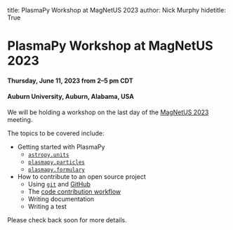 title: PlasmaPy Workshop at MagNetUS 2023
author: Nick Murphy
hidetitle: True

# PlasmaPy Workshop at MagNetUS 2023
#### Thursday, June 11, 2023 from 2–5 pm CDT
#### Auburn University, Auburn, Alabama, USA

We will be holding a workshop on the last day of the 
[MagNetUS 2023](https://sites.google.com/view/magnetus2023/home?authuser=0)
meeting.

The topics to be covered include:

 - Getting started with PlasmaPy
   - [`astropy.units`](https://docs.astropy.org/en/stable/units/index.html)
   - [`plasmapy.particles`](https://docs.plasmapy.org/en/stable/particles/index.html)
   - [`plasmapy.formulary`](https://docs.plasmapy.org/en/stable/formulary/index.html)
 - How to contribute to an open source project
   - Using [`git`](https://git-scm.com/) and [GitHub](https://github.com)
   - The [code contribution workflow](https://docs.plasmapy.org/en/latest/contributing/workflow.html)
   - Writing documentation
   - Writing a test

Please check back soon for more details.
